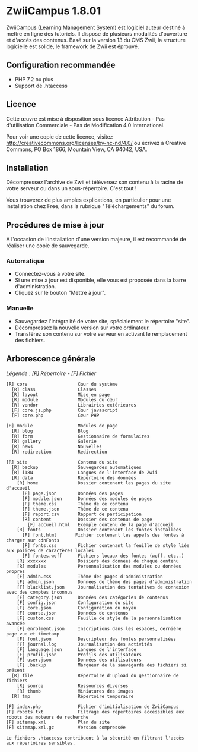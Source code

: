 # ZwiiCampus 1.8.01

ZwiiCampus (Learning Management System) est logiciel auteur destiné à mettre en ligne des tutoriels. Il dispose de plusieurs modalités d'ouverture et d'accès des contenus. Basé sur la version 13 du CMS Zwii, la structure logicielle est solide, le framework de Zwii est éprouvé.


## Configuration recommandée

* PHP 7.2 ou plus
* Support de .htaccess

## Licence

Cette œuvre est mise à disposition sous licence Attribution - Pas d'utilisation Commerciale - Pas de Modification 4.0 International. 

Pour voir une copie de cette licence, visitez http://creativecommons.org/licenses/by-nc-nd/4.0/ ou écrivez à Creative Commons, PO Box 1866, Mountain View, CA 94042, USA.


## Installation

Décompressez l'archive de Zwii et téléversez son contenu à la racine de votre serveur ou dans un sous-répertoire. C'est tout !

Vous trouverez de plus amples explications, en particulier pour une installation chez Free, dans la rubrique "Téléchargements" du forum.


## Procédures de mise à jour

A l'occasion de l'installation d'une version majeure, il est recommandé de réaliser une copie de sauvegarde.

### Automatique

* Connectez-vous à votre site.
* Si une mise à jour est disponible, elle vous est proposée dans la barre d'administration.
* Cliquez sur le bouton "Mettre à jour".

### Manuelle

* Sauvegardez l'intégralité de votre site, spécialement le répertoire "site".
* Décompressez la nouvelle version sur votre ordinateur.
* Transférez son contenu sur votre serveur en activant le remplacement des fichiers.


## Arborescence générale

*Légende : [R] Répertoire - [F] Fichier*

```text
[R] core                   Cœur du système
  [R] class                Classes
  [R] layout               Mise en page
  [R] module               Modules du cœur
  [R] vendor               Librairies extérieures
  [F] core.js.php          Cœur javascript
  [F] core.php             Cœur PHP

[R] module                 Modules de page
  [R] blog                 Blog
  [R] form                 Gestionnaire de formulaires
  [R] gallery              Galerie
  [R] news                 Nouvelles
  [R] redirection          Redirection

[R] site                   Contenu du site
  [R] backup               Sauvegardes automatiques
  [R] i18N                 Langues de l'interface de Zwii
  [R] data                 Répertoire des données
    [R] home               Dossier contenant les pages du site d'accueil
      [F] page.json        Données des pages
      [F] module.json      Données des modules de pages
      [F] theme.css        Thème de ce contenu
      [F] theme.json       Thème de ce contenu
      [F] report.csv       Rapport de participation
      [R] content          Dossier des contenus de page
        [F] accueil.html   Exemple contenu de la page d'accueil
    [R] fonts              Dossier contenant les fontes installées
      [F] font.html       Fichier contenant les appels des fontes à charger sur cdnFonts
      [F] fonts.css        Fichier contenant la feuille de style liée aux polices de caractères locales
      [F] fontes.woff      Fichiers locaux des fontes (woff, etc..)
    [R] xxxxxxx            Dossiers des données de chaque contenu
    [R] modules            Personnalisation des modules ou données propres
    [F] admin.css          Thème des pages d'administration
    [F] admin.json         Données de thème des pages d'administration
    [F] blacklist.json     Journalisation des tentatives de connexion avec des comptes inconnus
    [F] category.json      Données des catégories de contenus
    [F] config.json        Configuration du site
    [F] core.json          Configuration du noyau
    [F] course.json        Données de contenus
    [F] custom.css         Feuille de style de la personnalisation avancée
    [F] enrolment.json     Inscriptions dans les espaces, dernière page vue et timetamp
    [F] font.json          Descripteur des fontes personnalisées
    [F] journal.log        Journalisation des activités
    [F] language.json      Langues de l'interface
    [F] profil.json        Profils des utilisateurs
    [F] user.json          Données des utilisateurs
    [F] .backup            Marqueur de la sauvegarde des fichiers si présent
  [R] file                 Répertoire d'upload du gestionnaire de fichiers
    [R] source             Ressources diverses
    [R] thumb              Miniatures des images
  [R] tmp                  Répertoire temporaire

[F] index.php              Fichier d'initialisation de ZwiiCampus
[F] robots.txt             Filtrage des répertoires accessibles aux robots des moteurs de recherche
[F] sitemap.xml            Plan du site
[F] sitemap.xml.gz         Version compressée

Le fichiers .htaccess contribuent à la sécurité en filtrant l'accès aux répertoires sensibles.

```
